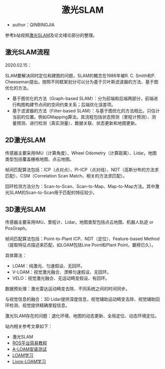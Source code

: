 <h1 align="center">激光SLAM</h1>

* author：QINBINGJIA

参考b站视频[激光SLAM](https://www.bilibili.com/video/av83815679?t=2225)及论文绪论部分的整理。

## 激光SLAM流程

2020.02.15：

SLAM要解决同时定位和建图的问题，SLAM的概念在1986年被R. C. Smith和P. Cheeseman提出。按照不同框架划分可以分为基于贝叶斯滤波器的方法、基于图优化的方法。

*   基于图优化的方法（Graph-based SLAM）：分为前端和后端两部分，前端进行构图构建节点间的空间约束关系；后端优化误差项。
*   基于滤波器的方法（Filter-based SLAM）：与基于图优化的方法相比，只估计当前的位置。例如GMapping算法。其流程包括状态预测（里程计预测）、测量预测、进行检测（真实测量）、数据关联、状态更新和地图更新。

## 2D激光SLAM

传感器主要采用IMU（计算角度）、Wheel Odometry（计算距离）、Lidar。地图类型包括覆盖栅格地图、点云地图。

帧间匹配算法包括：ICP（点对点）、PI-ICP（点对线）、NDT（高斯分布的方法求匹配）、CSM（Correlation Scan Match，相关的方法求匹配）。

回环检测方法分为：Scan-to-Scan、Scan-to-Map、Map-to-Map方法。其中激光SLAM的Scan-to-Scan用于匹配的特征较少。

## 3D激光SLAM

传感器主要采用IMU、里程计、Lidar。地图类型包括点云地图、机器人轨迹 or PosGraph。

帧间匹配算法包括：Point-to-Plant ICP、NDT（定位）、Feature-based Method（提取特征点描述来匹配，如LOAM包括Line Point和Plant Point，霸榜已久）。

具体算法：

*   LOAM：纯激光、匀速假设、无回环。
*   V-LOAM：视觉激光融合、漂移匀速假设、无回环。
*   VELO：视觉激光融合、无运动畸变假设、有回环。

数据预处理：激光雷达运动畸变去除、不同系统之间的时间同步。

与视觉信息的融合：3D Lidar提供深度信息，视觉辅助运动畸变去除、视觉辅助回环检测、视觉提供精确里程信息。

激光SLAM存在的问题：退化环境、地图的动态更新、全局定位、动态环境定位。

站内相关参考文章如下：

*   激光SLAM
*   [ROS平台简易教程](ROSLearning.html)
*   [A-LOAM安装测试](A-LOAMTest.html)
*   [LOAM学习](LOAMLearning.html)
*   [Livox-LOAM学习](LivoxLOAMLearning.html)
